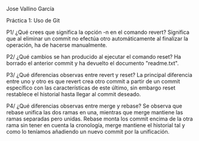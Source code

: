 ﻿Jose Vallino García

Práctica 1: Uso de Git

P1/ ¿Qué crees que significa la opción -n en el comando revert?
	Significa que al eliminar un commit no efectúa otro automáticamente al finalizar la operación, ha de hacerse manualmente.

P2/	¿Qué cambios se han producido al ejecutar el comando reset?
	Ha borrado el anterior commit y ha devuelto el documento "readme.txt".

P3/	¿Qué diferencias observas entre revert y reset?
	La principal diferencia entre uno y otro es que revert crea otro commit a partir de un commit específico con las características de este último, sin embargo reset 
	restablece el historial hasta llegar al commit deseado.

P4/ ¿Qué diferencias observas entre merge y rebase?
    Se observa que rebase unifica las dos ramas en una, mientras que merge mantiene las ramas separadas pero unidas. Rebase monta los commit encima de la otra rama sin tener en cuenta la cronología,
    merge mantiene el historial tal y como lo teníamos añadiendo un nuevo commit por la unificación.